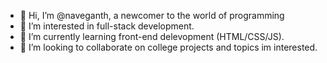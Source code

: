 - 👋 Hi, I’m @naveganth, a newcomer to the world of programming
- 👀 I’m interested in full-stack development.
- 🌱 I’m currently learning front-end delevopment (HTML/CSS/JS).
- 💞️ I’m looking to collaborate on college projects and topics im interested.
  

<!---
naveganth/naveganth is a ✨ special ✨ repository because its `README.md` (this file) appears on your GitHub profile.
You can click the Preview link to take a look at your changes.
--->
